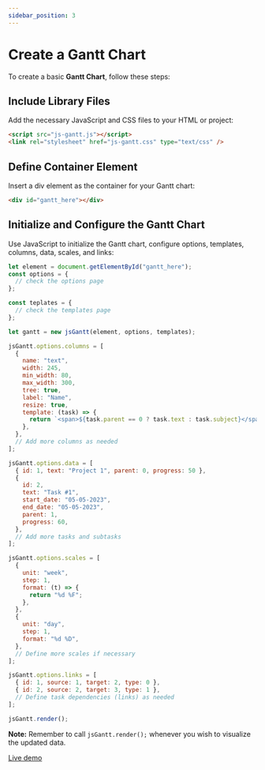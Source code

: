 ```yaml
---
sidebar_position: 3
---
```


# Create a Gantt Chart

To create a basic **Gantt Chart**, follow these steps:

## Include Library Files

Add the necessary JavaScript and CSS files to your HTML or project:

```html title="1. Include Library Files"
<script src="js-gantt.js"></script>
<link rel="stylesheet" href="js-gantt.css" type="text/css" />
```

## Define Container Element

Insert a div element as the container for your Gantt chart:

```html title="2. Insert the element"
<div id="gantt_here"></div>
```

## Initialize and Configure the Gantt Chart

Use JavaScript to initialize the Gantt chart, configure options, templates, columns, data, scales, and links:

```js title="3. Invoke the Gantt Chart Library"
let element = document.getElementById("gantt_here");
const options = {
  // check the options page
};

const teplates = {
  // check the templates page
};

let gantt = new jsGantt(element, options, templates);

jsGantt.options.columns = [
  {
    name: "text",
    width: 245,
    min_width: 80,
    max_width: 300,
    tree: true,
    label: "Name",
    resize: true,
    template: (task) => {
      return `<span>${task.parent == 0 ? task.text : task.subject}</span>`;
    },
  },
  // Add more columns as needed
];

jsGantt.options.data = [
  { id: 1, text: "Project 1", parent: 0, progress: 50 },
  {
    id: 2,
    text: "Task #1",
    start_date: "05-05-2023",
    end_date: "05-05-2023",
    parent: 1,
    progress: 60,
  },
  // Add more tasks and subtasks
];

jsGantt.options.scales = [
  {
    unit: "week",
    step: 1,
    format: (t) => {
      return "%d %F";
    },
  },
  {
    unit: "day",
    step: 1,
    format: "%d %D",
  },
  // Define more scales if necessary
];

jsGantt.options.links = [
  { id: 1, source: 1, target: 2, type: 0 },
  { id: 2, source: 2, target: 3, type: 1 },
  // Define task dependencies (links) as needed
];

jsGantt.render();
```

**Note:** Remember to call `jsGantt.render();` whenever you wish to visualize the updated data.

[Live demo](https://sunilsolankiji.github.io/jsgantt/)
